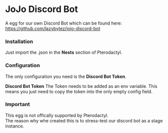 # JoJo Discord Bot
A egg for our own Discord Bot which can be found here: https://github.com/lazybytez/jojo-discord-bot

### Installation
Just import the .json in the **Nests** section of Pterodactyl.

### Configuration
The only configuration you need is the **Discord Bot Token**. 

**Discord Bot Token**
The Token needs to be added as an env variable. This means you just need to copy the token into the only empty config field. 

### Important

This egg is not offically supported by Pterodactyl.  
The reason why whe created this is to stress-test our discord bot as a stage instance.